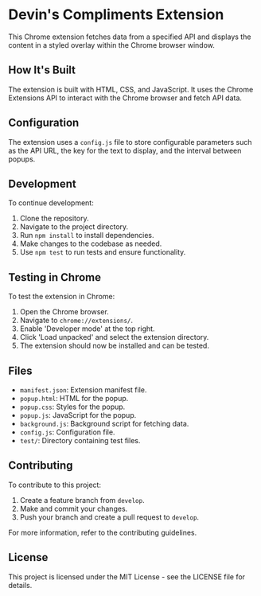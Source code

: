 # Devin's Compliments Extension

This Chrome extension fetches data from a specified API and displays the content in a styled overlay within the Chrome browser window.

## How It's Built

The extension is built with HTML, CSS, and JavaScript. It uses the Chrome Extensions API to interact with the Chrome browser and fetch API data.

## Configuration

The extension uses a `config.js` file to store configurable parameters such as the API URL, the key for the text to display, and the interval between popups.

## Development

To continue development:

1. Clone the repository.
2. Navigate to the project directory.
3. Run `npm install` to install dependencies.
4. Make changes to the codebase as needed.
5. Use `npm test` to run tests and ensure functionality.

## Testing in Chrome

To test the extension in Chrome:

1. Open the Chrome browser.
2. Navigate to `chrome://extensions/`.
3. Enable 'Developer mode' at the top right.
4. Click 'Load unpacked' and select the extension directory.
5. The extension should now be installed and can be tested.

## Files

- `manifest.json`: Extension manifest file.
- `popup.html`: HTML for the popup.
- `popup.css`: Styles for the popup.
- `popup.js`: JavaScript for the popup.
- `background.js`: Background script for fetching data.
- `config.js`: Configuration file.
- `test/`: Directory containing test files.

## Contributing

To contribute to this project:

1. Create a feature branch from `develop`.
2. Make and commit your changes.
3. Push your branch and create a pull request to `develop`.

For more information, refer to the contributing guidelines.

## License

This project is licensed under the MIT License - see the LICENSE file for details.
